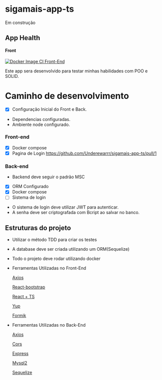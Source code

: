# sigamais-app-ts
Em construção

## App Health
#### Front
[![Docker Image CI Front-End](https://github.com/Underewarrr/sigamais-app-ts/actions/workflows/docker-image-frontend.yml/badge.svg)](https://github.com/Underewarrr/sigamais-app-ts/actions/workflows/docker-image-frontend.yml)

Este app sera desenvolvido para testar minhas habilidades com POO e SOLID.
 
 # Caminho de desenvolvimento
 
 - [x] Configuração Inicial do Front e Back.
 * Dependencias configuradas.
 * Ambiente node configurado.
 
### Front-end
 - [x] Docker compose
 - [x] Pagina de Login https://github.com/Underewarrr/sigamais-app-ts/pull/1
 
### Back-end
* Backend deve seguir o padrão MSC
 - [x] ORM Configurado
 - [x] Docker compose
 - [ ] Sistema de login
* O sistema de login deve utilizar JWT para autenticar.
* A senha deve ser criptografada com Bcript ao salvar no banco.

## Estruturas do projeto
* Utilizar o método TDD para criar os testes
* A database deve ser criada utilizando um ORM(Sequelize)
* Todo o projeto deve rodar utilizando docker


 * Ferramentas Utilizadas no Front-End
 
    [Axios](https://axios-http.com/ptbr/docs/intro)
    
    [React-bootstrap](https://react-bootstrap.github.io/) 
    
    [React + TS](https://www.typescriptlang.org/pt/docs/handbook/react.html)
    
    [Yup](https://www.npmjs.com/package/yup)
    
    [Formik](https://formik.org/)
    
* Ferramentas Utilizadas no Back-End

    [Axios](https://axios-http.com/ptbr/docs/intro)
    
    [Cors](https://www.npmjs.com/package/cors)
    
    [Express](https://www.npmjs.com/package/express)
    
    [Mysql2](https://www.npmjs.com/package/mysql2)
    
    [Sequelize](https://sequelize.org/)
